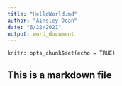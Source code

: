 ```yaml
---
title: "HelloWorld.md"
author: "Ainsley Dean"
date: "6/22/2021"
output: word_document
---
```


```{r setup, include=FALSE}
knitr::opts_chunk$set(echo = TRUE)
```

## This is a markdown file



